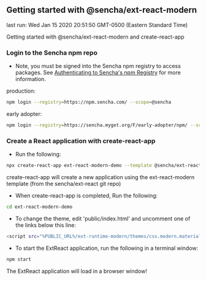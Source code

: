 ## Getting started with @sencha/ext-react-modern

last run: Wed Jan 15 2020 20:51:50 GMT-0500 (Eastern Standard Time)

Getting started with @sencha/ext-react-modern and create-react-app

### Login to the Sencha npm repo

* Note, you must be signed into the Sencha npm registry to access packages.
See [Authenticating to Sencha's npm Registry](getting_started.html#getting_started_-_authenticating_to_sencha_s_npm_registry)
for more information.

production:

```sh
npm login --registry=https://npm.sencha.com/ --scope=@sencha
```

early adopter:

```sh
npm login --registry=https://sencha.myget.org/F/early-adopter/npm/ --scope=@sencha
```

### Create a React application with create-react-app

- Run the following:

```sh
npx create-react-app ext-react-modern-demo --template @sencha/ext-react-modern
```

create-react-app will create a new application using the ext-react-modern template
(from the sencha/ext-react git repo)

- When create-react-app is completed, Run the following:

```sh
cd ext-react-modern-demo
```

- To change the theme, edit 'public/index.html' and uncomment one of the links below this line:

```sh
<script src="%PUBLIC_URL%/ext-runtime-modern/themes/css.modern.material.js"></script>
```

- To start the ExtReact application, run the following in a terminal window:

```sh
npm start
```

The ExtReact application will load in a browser window!
